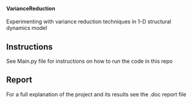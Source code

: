 #### VarianceReduction
Experimenting with variance reduction techniques in 1-D structural dynamics model 

## Instructions
See Main.py file for instructions on how to run the code in this repo

## Report
For a full explanation of the project and its results see the .doc report file
